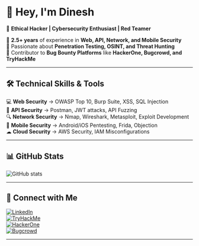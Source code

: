 # 👋 Hey, I'm Dinesh  
🚀 **Ethical Hacker | Cybersecurity Enthusiast | Red Teamer**  

🔹 **2.5+ years** of experience in **Web, API, Network, and Mobile Security**  
🔹 Passionate about **Penetration Testing, OSINT, and Threat Hunting**  
🔹 Contributor to **Bug Bounty Platforms** like **HackerOne, Bugcrowd, and TryHackMe**  

---

## 🛠️ **Technical Skills & Tools**  
💻 **Web Security** → OWASP Top 10, Burp Suite, XSS, SQL Injection  
📡 **API Security** → Postman, JWT attacks, API Fuzzing  
🔍 **Network Security** → Nmap, Wireshark, Metasploit, Exploit Development  
📱 **Mobile Security** → Android/iOS Pentesting, Frida, Objection  
☁ **Cloud Security** → AWS Security, IAM Misconfigurations  

---

## 📊 GitHub Stats  
![GitHub stats](https://github-readme-stats.vercel.app/api?username=0sudo&show_icons=true&theme=radical)  

---

## 🔗 **Connect with Me**
[![LinkedIn](https://img.shields.io/badge/LinkedIn-Profile-blue?style=flat&logo=linkedin)](https://www.linkedin.com/in/dineshsharma86/)  
[![TryHackMe](https://img.shields.io/badge/TryHackMe-Profile-red?style=flat&logo=tryhackme)](https://tryhackme.com/p/Kali0x0x)  
[![HackerOne](https://img.shields.io/badge/HackerOne-Profile-purple?style=flat&logo=hackerone)](https://hackerone.com/YourUsername)  
[![Bugcrowd](https://img.shields.io/badge/Bugcrowd-Profile-orange?style=flat&logo=bugcrowd)](https://bugcrowd.com/YourUsername)  

---

